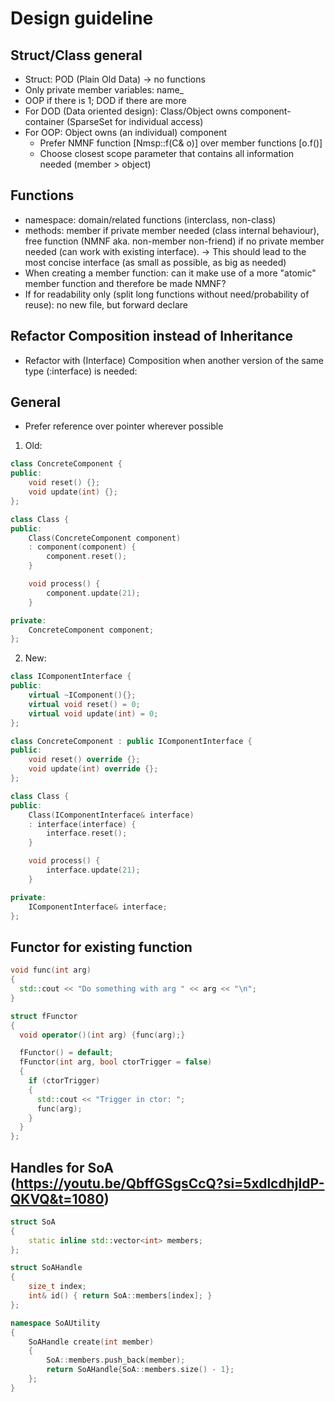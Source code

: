 # Design guideline
## Struct/Class general
- Struct: POD (Plain Old Data) -> no functions
- Only private member variables: name_
- OOP if there is 1; DOD if there are more
- For DOD (Data oriented design): Class/Object owns component-container (SparseSet for individual access)
- For OOP: Object owns (an individual) component
    - Prefer NMNF function [Nmsp::f(C& o)] over member functions [o.f()]
    - Choose closest scope parameter that contains all information needed (member > object)

## Functions
- namespace: domain/related functions (interclass, non-class)
- methods: member if private member needed (class internal behaviour), free function (NMNF aka. non-member non-friend) if no private member needed (can work with existing interface). -> This should lead to the most concise interface (as small as possible, as big as needed)
- When creating a member function: can it make use of a more "atomic" member function and therefore be made NMNF?
- If for readability only (split long functions without need/probability of reuse): no new file, but forward declare


## Refactor Composition instead of Inheritance
- Refactor with (Interface) Composition when another version of the same type (:interface) is needed:

## General
- Prefer reference over pointer wherever possible

1) Old:
```cpp
class ConcreteComponent {
public:
    void reset() {};
    void update(int) {};
};

class Class {
public:
    Class(ConcreteComponent component)
    : component(component) {
        component.reset();
    }

    void process() {
        component.update(21);
    }

private:
    ConcreteComponent component;
};
```
2) New:
```cpp
class IComponentInterface {
public:
    virtual ~IComponent(){};
    virtual void reset() = 0;
    virtual void update(int) = 0;
};

class ConcreteComponent : public IComponentInterface {
public:
    void reset() override {};
    void update(int) override {};
};

class Class {
public:
    Class(IComponentInterface& interface)
    : interface(interface) {
        interface.reset();
    }

    void process() {
        interface.update(21);
    }

private:
    IComponentInterface& interface;
};
```

## Functor for existing function
```cpp
void func(int arg)
{
  std::cout << "Do something with arg " << arg << "\n";
}

struct fFunctor
{
  void operator()(int arg) {func(arg);}

  fFunctor() = default;
  fFunctor(int arg, bool ctorTrigger = false)
  {
    if (ctorTrigger)
    {
      std::cout << "Trigger in ctor: ";
      func(arg);
    }
  }
};
```

## Handles for SoA (https://youtu.be/QbffGSgsCcQ?si=5xdlcdhjIdP-QKVQ&t=1080)
```cpp
struct SoA
{
    static inline std::vector<int> members;
};

struct SoAHandle
{
    size_t index;
    int& id() { return SoA::members[index]; }
};

namespace SoAUtility
{
    SoAHandle create(int member)
    {
        SoA::members.push_back(member);
        return SoAHandle{SoA::members.size() - 1};
    };
}
```
